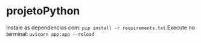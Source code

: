 # projetoPython

Instale as dependencias com: `pip install -r requirements.txt`
Execute no terminal: `uvicorn app:app --reload`
